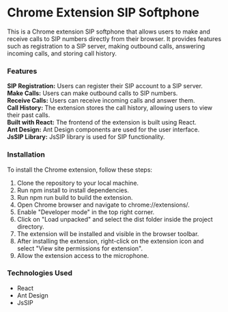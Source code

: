 # Chrome Extension SIP Softphone

This is a Chrome extension SIP softphone that allows users to make and receive calls to SIP numbers directly from their browser. It provides features such as registration to a SIP server, making outbound calls, answering incoming calls, and storing call history.

### Features

**SIP Registration:** Users can register their SIP account to a SIP server.  
**Make Calls:** Users can make outbound calls to SIP numbers.  
**Receive Calls:** Users can receive incoming calls and answer them.  
**Call History:** The extension stores the call history, allowing users to view their past calls.  
**Built with React:** The frontend of the extension is built using React.  
**Ant Design:** Ant Design components are used for the user interface.  
**JsSIP Library:** JsSIP library is used for SIP functionality.

### Installation

To install the Chrome extension, follow these steps:

1. Clone the repository to your local machine.
2. Run npm install to install dependencies.
3. Run npm run build to build the extension.
4. Open Chrome browser and navigate to chrome://extensions/.
5. Enable "Developer mode" in the top right corner.
6. Click on "Load unpacked" and select the dist folder inside the project directory.
7. The extension will be installed and visible in the browser toolbar.
8. After installing the extension, right-click on the extension icon and select "View site permissions for extension".
9. Allow the extension access to the microphone.

### Technologies Used

-   React
-   Ant Design
-   JsSIP
